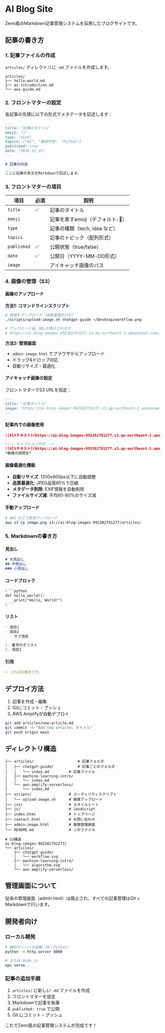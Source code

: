 # AI Blog Site

Zenn風のMarkdown記事管理システムを採用したブログサイトです。

## 記事の書き方

### 1. 記事ファイルの作成

`articles/` ディレクトリに `.md` ファイルを作成します。

```
articles/
├── hello-world.md
├── ai-introduction.md
└── aws-guide.md
```

### 2. フロントマターの設定

各記事の先頭に以下の形式でメタデータを記述します：

```markdown
---
title: "記事のタイトル"
emoji: "🤖"
type: "tech"
topics: ["AI", "機械学習", "Python"]
published: true
date: "2024-12-15"
---

# 記事の内容

ここに記事の本文をMarkdownで記述します。
```

### 3. フロントマターの項目

| 項目 | 必須 | 説明 |
|------|------|------|
| `title` | ✅ | 記事のタイトル |
| `emoji` | | 記事を表すemoji（デフォルト: 📝） |
| `type` | | 記事の種類（tech, idea など） |
| `topics` | | 記事のトピック（配列形式） |
| `published` | ✅ | 公開状態（true/false） |
| `date` | ✅ | 公開日（YYYY-MM-DD形式） |
| `image` | | アイキャッチ画像のパス |

### 4. 画像の管理（S3）

#### 画像のアップロード

**方法1: コマンドラインスクリプト**
```bash
# 画像をアップロード（自動最適化付き）
./scripts/upload-image.sh chatgpt-guide ~/Desktop/workflow.png

# アップロード後、URLが表示されます
# https://ai-blog-images-992382791277.s3.ap-northeast-1.amazonaws.com/articles/chatgpt-guide/workflow.png
```

**方法2: 管理画面**
- `admin-image.html` でブラウザからアップロード
- ドラッグ&ドロップ対応
- 自動リサイズ・最適化

#### アイキャッチ画像の設定

フロントマターでS3 URLを指定：
```markdown
---
title: "記事タイトル"
image: "https://ai-blog-images-992382791277.s3.ap-northeast-1.amazonaws.com/articles/chatgpt-guide/sample.png"
---
```

#### 記事内での画像使用

```markdown
![Altテキスト](https://ai-blog-images-992382791277.s3.ap-northeast-1.amazonaws.com/articles/chatgpt-guide/sample.png)

<!-- キャプション付き -->
![Altテキスト](https://ai-blog-images-992382791277.s3.ap-northeast-1.amazonaws.com/articles/chatgpt-guide/sample.png)
*画像の説明文*
```

#### 画像最適化機能

- **自動リサイズ**: 1200x800px以下に自動調整
- **品質最適化**: JPEG品質85%で圧縮
- **メタデータ削除**: EXIF情報を自動削除
- **ファイルサイズ減**: 平均60-80%のサイズ減

#### 手動アップロード

```bash
# AWS CLIで直接アップロード
aws s3 cp image.png s3://ai-blog-images-992382791277/articles/
```

### 5. Markdownの書き方

#### 見出し
```markdown
# 大見出し
## 中見出し
### 小見出し
```

#### コードブロック
```markdown
\```python
def hello_world():
    print("Hello, World!")
\```
```

#### リスト
```markdown
- 項目1
- 項目2
  - サブ項目

1. 番号付きリスト
2. 項目2
```

#### 引用
```markdown
> これは引用文です。
```

## デプロイ方法

1. 記事を作成・編集
2. Gitにコミット・プッシュ
3. AWS Amplifyが自動デプロイ

```bash
git add articles/new-article.md
git commit -m "Add new article: タイトル"
git push origin main
```

## ディレクトリ構造

```
├── articles/                    # 記事フォルダ
│   ├── chatgpt-guide/           # 記事ごとのフォルダ
│   │   └── index.md         # 記事ファイル
│   ├── machine-learning-intro/
│   │   └── index.md
│   └── aws-amplify-serverless/
│       └── index.md
├── scripts/                 # ユーティリティスクリプト
│   └── upload-image.sh      # 画像アップロード
├── css/                     # スタイルシート
├── js/                      # JavaScript
├── index.html               # トップページ
├── contact.html             # お問い合わせ
├── admin-image.html         # 画像管理画面
└── README.md                # このファイル

# S3構造
ai-blog-images-992382791277/
└── articles/
    ├── chatgpt-guide/
    │   └── workflow.svg
    ├── machine-learning-intro/
    │   └── algorithm.svg
    └── aws-amplify-serverless/
```

## 管理画面について

従来の管理画面（admin.html）は廃止され、すべての記事管理はGit + Markdownで行います。

## 開発者向け

### ローカル開発

```bash
# 静的サーバーを起動（例：Python）
python -m http.server 8000

# または Node.js
npx serve .
```

### 記事の追加手順

1. `articles/` に新しい `.md` ファイルを作成
2. フロントマターを設定
3. Markdownで記事を執筆
4. `published: true` で公開
5. Git にコミット・プッシュ

これでZenn風の記事管理システムが完成です！